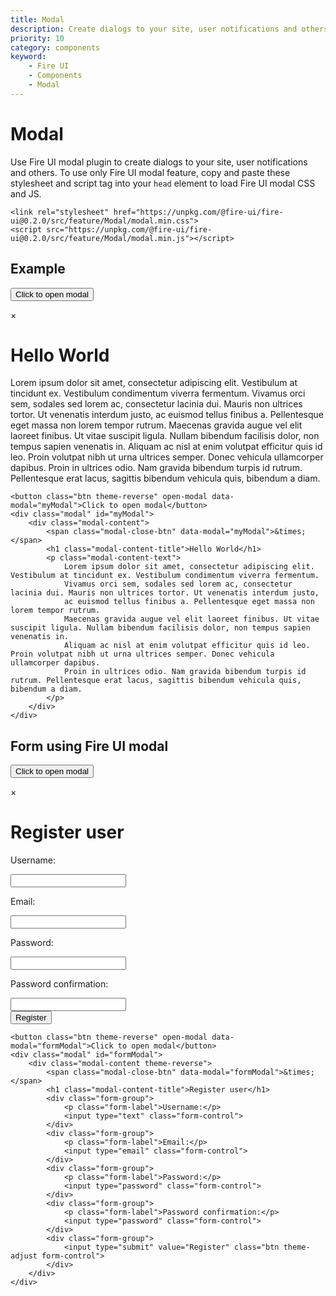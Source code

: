 ```yaml
---
title: Modal
description: Create dialogs to your site, user notifications and others using Fire UI modal.
priority: 10
category: components
keyword: 
    - Fire UI
    - Components
    - Modal
---
```


# Modal
Use Fire UI modal plugin to create dialogs to your site, user notifications and others. To use only Fire UI modal feature, copy and paste these stylesheet and script tag into your `head` element to load Fire UI modal CSS and JS.
```
<link rel="stylesheet" href="https://unpkg.com/@fire-ui/fire-ui@0.2.0/src/feature/Modal/modal.min.css">
<script src="https://unpkg.com/@fire-ui/fire-ui@0.2.0/src/feature/Modal/modal.min.js"></script>
```
<div class="division">

## Example
<button class="btn theme-reverse" open-modal data-modal="myModal">Click to open modal</button>
<div class="modal" id="myModal">
    <div class="modal-content theme-adjust">
        <span class="modal-close-btn" data-modal="myModal">&times;</span>
        <h1 class="modal-content-title">Hello World</h1>
        <p class="modal-content-text">
            Lorem ipsum dolor sit amet, consectetur adipiscing elit. Vestibulum at tincidunt ex. Vestibulum condimentum viverra fermentum. 
            Vivamus orci sem, sodales sed lorem ac, consectetur lacinia dui. Mauris non ultrices tortor. Ut venenatis interdum justo, 
            ac euismod tellus finibus a. Pellentesque eget massa non lorem tempor rutrum. 
            Maecenas gravida augue vel elit laoreet finibus. Ut vitae suscipit ligula. Nullam bibendum facilisis dolor, non tempus sapien venenatis in. 
            Aliquam ac nisl at enim volutpat efficitur quis id leo. Proin volutpat nibh ut urna ultrices semper. Donec vehicula ullamcorper dapibus. 
            Proin in ultrices odio. Nam gravida bibendum turpis id rutrum. Pellentesque erat lacus, sagittis bibendum vehicula quis, bibendum a diam.
        </p>
    </div>
</div>

```
<button class="btn theme-reverse" open-modal data-modal="myModal">Click to open modal</button>
<div class="modal" id="myModal">
    <div class="modal-content">
        <span class="modal-close-btn" data-modal="myModal">&times;</span>
        <h1 class="modal-content-title">Hello World</h1>
        <p class="modal-content-text">
            Lorem ipsum dolor sit amet, consectetur adipiscing elit. Vestibulum at tincidunt ex. Vestibulum condimentum viverra fermentum. 
            Vivamus orci sem, sodales sed lorem ac, consectetur lacinia dui. Mauris non ultrices tortor. Ut venenatis interdum justo, 
            ac euismod tellus finibus a. Pellentesque eget massa non lorem tempor rutrum. 
            Maecenas gravida augue vel elit laoreet finibus. Ut vitae suscipit ligula. Nullam bibendum facilisis dolor, non tempus sapien venenatis in. 
            Aliquam ac nisl at enim volutpat efficitur quis id leo. Proin volutpat nibh ut urna ultrices semper. Donec vehicula ullamcorper dapibus. 
            Proin in ultrices odio. Nam gravida bibendum turpis id rutrum. Pellentesque erat lacus, sagittis bibendum vehicula quis, bibendum a diam.
        </p>
    </div>
</div>
```

</div>
<div class="division">

## Form using Fire UI modal
<button class="btn theme-reverse" open-modal data-modal="formModal">Click to open modal</button>
<div class="modal" id="formModal">
    <div class="modal-content theme-reverse">
        <span class="modal-close-btn" data-modal="formModal">&times;</span>
        <h1 class="modal-content-title">Register user</h1>
        <div class="form-group">
            <p class="form-label">Username:</p>
            <input type="text" class="form-control">
        </div>
        <div class="form-group">
            <p class="form-label">Email:</p>
            <input type="email" class="form-control">
        </div>
        <div class="form-group">
            <p class="form-label">Password:</p>
            <input type="password" class="form-control">
        </div>
        <div class="form-group">
            <p class="form-label">Password confirmation:</p>
            <input type="password" class="form-control">
        </div>
        <div class="form-group">
            <input type="submit" value="Register" class="btn theme-adjust form-control">
        </div>
    </div>
</div>

```
<button class="btn theme-reverse" open-modal data-modal="formModal">Click to open modal</button>
<div class="modal" id="formModal">
    <div class="modal-content theme-reverse">
        <span class="modal-close-btn" data-modal="formModal">&times;</span>
        <h1 class="modal-content-title">Register user</h1>
        <div class="form-group">
            <p class="form-label">Username:</p>
            <input type="text" class="form-control">
        </div>
        <div class="form-group">
            <p class="form-label">Email:</p>
            <input type="email" class="form-control">
        </div>
        <div class="form-group">
            <p class="form-label">Password:</p>
            <input type="password" class="form-control">
        </div>
        <div class="form-group">
            <p class="form-label">Password confirmation:</p>
            <input type="password" class="form-control">
        </div>
        <div class="form-group">
            <input type="submit" value="Register" class="btn theme-adjust form-control">
        </div>
    </div>
</div>
```

</div>